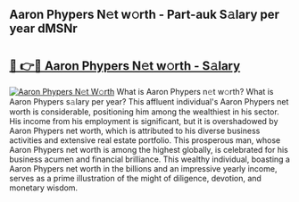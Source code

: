 ## Aaron Phypers N𝚎t w𝚘rth - Part-auk S𝚊lary per year dMSNr

# <h2><a href="http://gc1ltjh.nevu.top/?p=Aaron+Phypers">🔗 👉🔴 Aaron Phypers N𝚎t w𝚘rth - S𝚊lary</a></h2>

[![Aaron Phypers N𝚎t W𝚘rth](https://i.imgur.com/Oavwk0R.jpeg)](http://gc1ltjh.nevu.top/?p=Aaron+Phypers)
What is Aaron Phypers n𝚎t w𝚘rth? What is Aaron Phypers s𝚊lary per year?
This affluent individual's Aaron Phypers net worth is considerable, positioning him among the wealthiest in his sector. His income from his employment is significant, but it is overshadowed by Aaron Phypers net worth, which is attributed to his diverse business activities and extensive real estate portfolio. This prosperous man, whose Aaron Phypers net worth is among the highest globally, is celebrated for his business acumen and financial brilliance. This wealthy individual, boasting a Aaron Phypers net worth in the billions and an impressive yearly income, serves as a prime illustration of the might of diligence, devotion, and monetary wisdom.
